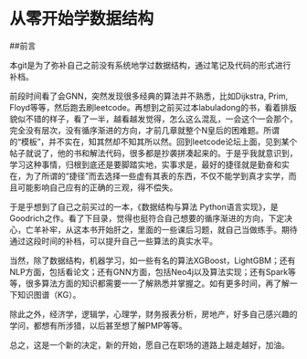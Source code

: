 # 从零开始学数据结构


##前言


本git是为了弥补自己之前没有系统地学过数据结构，通过笔记及代码的形式进行补档。

前段时间看了会GNN，突然发现很多经典的算法并不熟悉，比如Dijkstra, Prim, Floyd等等，然后跑去刷leetcode。再想到之前买过本labuladong的书，看着排版貌似不错的样子，看了一半，越看越发觉得，怎么这么混乱，一会这个一会那个，完全没有层次，没有循序渐进的方向，才前几章就整个N皇后的困难题。所谓的“模板”，并不实在，知其然却不知其所以然。回到leetcode论坛上面，见到某个帖子就说了，他的书和解法代码，很多都是抄袭拼凑起来的。于是乎我就意识到，学习这种事情，归根到底还是要脚踏实地，实事求是，最好的捷径就是勤奋和实在，为了所谓的“捷径”而去选择一些虚有其表的东西，不仅不能学到真才实学，而且可能影响自己应有的正确的三观，得不偿失。

于是乎想到了自己之前买过的一本，《数据结构与算法 Python语言实现》，是Goodrich之作。看了下目录，觉得也挺符合自己想要的循序渐进的方向，下定决心，亡羊补牢，从这本书开始肝之，里面的一些课后习题，就自己当做练手。期待通过这段时间的补档，可以提升自己一些算法的真实水平。

当然，除了数据结构，机器学习，如一些有名的算法XGBoost，LightGBM；还有NLP方面，包括看论文；还有GNN方面，包括Neo4j以及算法实现；还有Spark等等，很多算法方面的知识都需要一一了解熟悉并掌握之。如有更多时间，再了解一下知识图谱（KG）。

除此之外，经济学，逻辑学，心理学，财务报表分析，房地产，好多自己感兴趣的学问，都想有所涉猎，以后甚至想了解PMP等等。

总之，这是一个新的决定，新的开始，愿自己在职场的道路上越走越好，加油。
